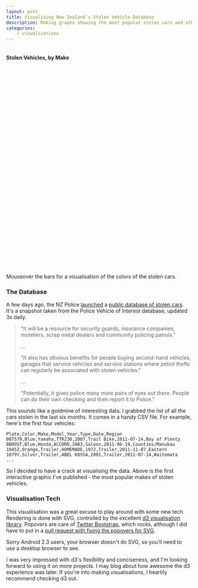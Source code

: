 ```yaml
---
layout: post
title: Visualising New Zealand's Stolen Vehicle Database
description: Making graphs showing the most popular stolen cars and other vehicles in New Zealand.
categories:
    - visualizations
---
```

<div id="mostCommonStolenMakes" style="height:600px; overflow-y:scroll;">
<h4>Stolen Vehicles, by Make</h4>
</div>

Mouseover the bars for a visualisation of the colors of the stolen cars.

### The Database

A few days ago, the NZ Police [launched][2] a [public database of stolen cars][1]. It's a
snapshot taken from the Police Vehicle of Interest database, updated 3x daily.

<blockquote>
<p>"It will be a resource for security guards, insurance companies, moteliers,
scrap metal dealers and community policing patrols."</p>
<p>...</p>
<p>"It also has obvious benefits for people buying second-hand vehicles, garages
that service vehicles and service stations where petrol thefts can regularly be
associated with stolen vehicles."</p>
<p>...</p>

<p>"Potentially, it gives police many more pairs of eyes out there. People can do
their own checking and then report it to Police."
</p>
</blockquote>

This sounds like a goldmine of interesting data. I grabbed the list of all the
cars stolen in the last six months. It comes in a handy CSV file. For example,
here's the first four vehicles:

    Plate,Color,Make,Model,Year,Type,Date,Region
    007579,Blue,Yamaha,TTR230,2007,Trail Bike,2011-07-14,Bay of Plenty
    0BOOST,Blue,Honda,ACCORD,2003,Saloon,2011-06-19,Counties/Manukau
    1045Z,Orange,Trailer,HOMEMADE,1972,Trailer,2011-11-07,Eastern
    1079Y,Silver,Trailer,ABEL K8SSA,2001,Trailer,2011-07-14,Waitemata
    ...

So I decided to have a crack at visualising the data. Above is the first
interactive graphic I've published - the most popular makes of stolen vehicles.

### Visualisation Tech

This visualisation was a great excuse to play around with some new tech.
Rendering is done with SVG, controlled by the excellent [d3 visualisation
library][3].  Popovers are care of [Twitter Bootstrap][4], which rocks,
although I did have to put in a [pull request with fixing the popovers for
SVG][5].

Sorry Android 2.3 users, your browser doesn't do SVG, so you'll need to use a
desktop browser to see.

I was very impressed with d3's flexibility and conciseness, and I'm looking
forward to using it on more projects. I may blog about how awesome the d3
experience was later. If you're into making visualisations, I heartily
recommend checking d3 out.

<style>
.highlight {
    fill-opacity: 0; 
}
.carBox {
    width: 5px;
    height: 10px;
    display: inline-block;
    border: 1px solid black;
    line-height: 6px;
}
/* nicked from bootstrap */
.popover {
  position: absolute;
  top: 0;
  left: 0;
  z-index: 1000;
  padding: 5px;
  display: none;
}
.popover.above .arrow {
  bottom: 0;
  left: 50%;
  margin-left: -5px;
  border-left: 5px solid transparent;
  border-right: 5px solid transparent;
  border-top: 5px solid #000000;
}
.popover.right .arrow {
  top: 50%;
  left: 0;
  margin-top: -5px;
  border-top: 5px solid transparent;
  border-bottom: 5px solid transparent;
  border-right: 5px solid #000000;
}
.popover.below .arrow {
  top: 0;
  left: 50%;
  margin-left: -5px;
  border-left: 5px solid transparent;
  border-right: 5px solid transparent;
  border-bottom: 5px solid #000000;
}
.popover.left .arrow {
  top: 50%;
  right: 0;
  margin-top: -5px;
  border-top: 5px solid transparent;
  border-bottom: 5px solid transparent;
  border-left: 5px solid #000000;
}
.popover .arrow {
  position: absolute;
  width: 0;
  height: 0;
}
.popover .inner {
  background: #000000;
  background: rgba(0, 0, 0, 0.8);
  padding: 3px;
  overflow: hidden;
  width: 280px;
  -webkit-border-radius: 6px;
  -moz-border-radius: 6px;
  border-radius: 6px;
  -webkit-box-shadow: 0 3px 7px rgba(0, 0, 0, 0.3);
  -moz-box-shadow: 0 3px 7px rgba(0, 0, 0, 0.3);
  box-shadow: 0 3px 7px rgba(0, 0, 0, 0.3);
}
.popover .title {
  background-color: #f5f5f5;
  padding: 9px 15px;
  line-height: 1;
  -webkit-border-radius: 3px 3px 0 0;
  -moz-border-radius: 3px 3px 0 0;
  border-radius: 3px 3px 0 0;
  border-bottom: 1px solid #eee;
}
.popover .content {
  background-color: #ffffff;
  padding: 14px;
  -webkit-border-radius: 0 0 3px 3px;
  -moz-border-radius: 0 0 3px 3px;
  border-radius: 0 0 3px 3px;
  -webkit-background-clip: padding-box;
  -moz-background-clip: padding-box;
  background-clip: padding-box;
}
.popover .content p, .popover .content ul, .popover .content ol {
  margin-bottom: 0;
}
.fade {
  -webkit-transition: opacity 0.15s linear;
  -moz-transition: opacity 0.15s linear;
  -ms-transition: opacity 0.15s linear;
  -o-transition: opacity 0.15s linear;
  transition: opacity 0.15s linear;
  opacity: 0;
}
.fade.in {
  opacity: 1;
}
</style>
<script defer="true" src="/stolen-vehicles-pt1/d3.min.js"> </script>
<script defer="true" src="/stolen-vehicles-pt1/d3.csv.min.js"> </script>
<script defer="true" src="/stolen-vehicles-pt1/d3.time.min.js"> </script>
<script defer="true" src="/stolen-vehicles-pt1/underscore-min.js"> </script>
<script defer="true" src="/stolen-vehicles-pt1/backbone-min.js"> </script>
<script defer="true" src="/stolen-vehicles-pt1/bootstrap-twipsy.js"> </script>
<script defer="true" src="/stolen-vehicles-pt1/bootstrap-popover.js"> </script>
<script defer="true" src="/stolen-vehicles-pt1/main.js"> </script>

[1]: http://www.police.govt.nz/stolen/vehicles
[2]: http://www.police.govt.nz/news/release/30151.html
[3]: http://mbostock.github.com/d3/
[4]: http://twitter.github.com/bootstrap/
[5]: https://github.com/twitter/bootstrap/pull/744
